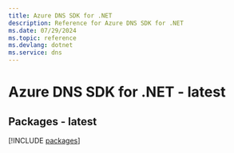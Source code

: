 ```yaml
---
title: Azure DNS SDK for .NET
description: Reference for Azure DNS SDK for .NET
ms.date: 07/29/2024
ms.topic: reference
ms.devlang: dotnet
ms.service: dns
---
```

# Azure DNS SDK for .NET - latest
## Packages - latest
[!INCLUDE [packages](dns-index.md)]